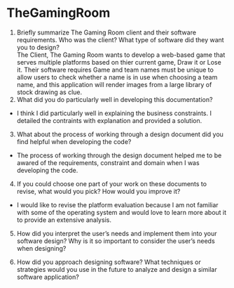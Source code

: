 # TheGamingRoom
1.  Briefly summarize The Gaming Room client and their software requirements. Who was the client? What type of software did they want you to design? <br />
The Client, The Gaming Room wants to develop a web-based game that serves multiple platforms based on thier current game, Draw it or Lose it. Their software requires Game and team names must be unique to allow users to check whether a name is in use when choosing a team name, and this application will render images from a large library of stock drawing as clue. 
2. What did you do particularly well in developing this documentation?
* I think I did particularly well in explaining the business constraints. I detailed the contraints with explanation and provided a solution. 
3.  What about the process of working through a design document did you find helpful when developing the code?
* The process of working through the design document helped me to be awared of the requirements, constraint and domain when I was developing the code. 
4. If you could choose one part of your work on these documents to revise, what would you pick? How would you improve it?
* I would like to revise the platform evaluation because I am not familiar with some of the operating system and would love to learn more about it to provide an extensive analysis. 
5. How did you interpret the user’s needs and implement them into your software design? Why is it so important to consider the user’s needs when designing?

6. How did you approach designing software? What techniques or strategies would you use in the future to analyze and design a similar software application?
